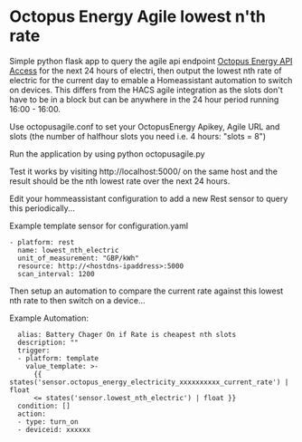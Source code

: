 # Octopus Energy Agile lowest n'th rate 

Simple python flask app to query the agile api endpoint [Octopus Energy API Access](https://octopus.energy/dashboard/new/accounts/personal-details/api-access) for the next 24 hours of electri, then output the lowest nth rate of electric for the current day to emable a Homeassistant automation to switch on devices. This differs from the HACS agile integration as the slots don't have to be in a block but can be anywhere in the 24 hour period running 16:00 - 16:00. 

Use octopusagile.conf to set your OctopusEnergy Apikey, Agile URL and slots (the number of halfhour slots you need i.e. 4 hours: "slots = 8")

Run the application by using python octopusagile.py

Test it works by visiting http://localhost:5000/ on the same host and the result should be the nth lowest rate over the next 24 hours.

Edit your hommeassistant configuration to add a new Rest sensor to query this periodically...

Example template sensor for configuration.yaml

```
- platform: rest
  name: lowest_nth_electric
  unit_of_measurement: "GBP/kWh"
  resource: http://<hostdns-ipaddress>:5000
  scan_interval: 1200
```

Then setup an automation to compare the current rate against this lowest nth rate to then switch on a device...

Example Automation:
```
  alias: Battery Chager On if Rate is cheapest nth slots
  description: ""
  trigger:
  - platform: template
    value_template: >-
      {{ states('sensor.octopus_energy_electricity_xxxxxxxxxx_current_rate') | float
      <= states('sensor.lowest_nth_electric') | float }}
  condition: [] 
  action:
  - type: turn_on
  - deviceid: xxxxxx
```
